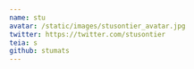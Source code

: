 ```yaml
---
name: stu
avatar: /static/images/stusontier_avatar.jpg
twitter: https://twitter.com/stusontier
teia: s
github: stumats
---
```

